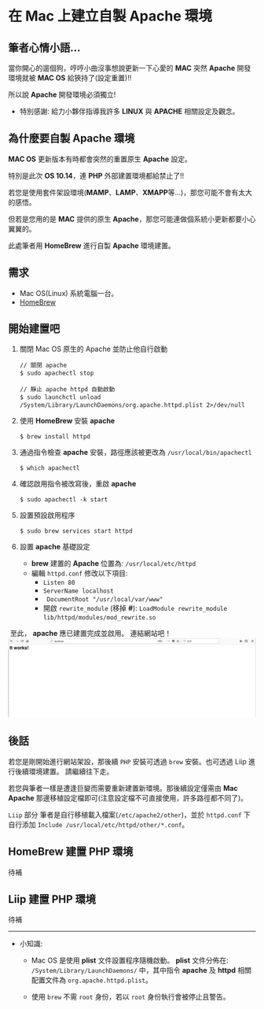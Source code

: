 # 在 Mac 上建立自製 Apache 環境

## 筆者心情小語...
當你開心的遛個狗，哼哼小曲沒事想說更新一下心愛的 **MAC** 突然 **Apache** 開發環境就被 **MAC OS** 給狹持了(設定重置)!!

所以說 **Apache** 開發環境必須獨立!

- 特別感謝: 給力小夥伴指導我許多 **LINUX** 與 **APACHE** 相關設定及觀念。 

## 為什麼要自製 Apache 環境
**MAC OS** 更新版本有時都會突然的重置原生 **Apache** 設定。

特別是此次 **OS 10.14**，連 **PHP** 外部建置環境都給禁止了!!

若您是使用套件架設環境(**MAMP**、**LAMP**、**XMAPP**等...)，那您可能不會有太大的感悟。

但若是您用的是 **MAC** 提供的原生 **Apache**，那您可能連做個系統小更新都要小心翼翼的。


此處筆者用 **HomeBrew** 進行自製 **Apache** 環境建置。

## 需求
* Mac OS(Linux) 系統電腦一台。
* [HomeBrew](https://brew.sh/index_zh-tw)


## 開始建置吧

1. 關閉 Mac OS 原生的 Apache 並防止他自行啟動


    ```
    // 關閉 apache
    $ sudo apachectl stop
    
    // 靜止 apache httpd 自動啟動
    $ sudo launchctl unload /System/Library/LaunchDaemons/org.apache.httpd.plist 2>/dev/null
    ```

2. 使用 **HomeBrew** 安裝 **apache**

    ```
    $ brew install httpd
    ```

3. 通過指令檢查 **apache** 安裝，路徑應該被更改為 `/usr/local/bin/apachectl`
    ```
    $ which apachectl
    ```
    
4. 確認啟用指令被改寫後，重啟 **apache**
    ```
    $ sudo apachectl -k start
    ```
    
5. 設置預設啟用程序  
    ```
    $ sudo brew services start httpd
    ```
    
6. 設置 **apache** 基礎設定
    * **brew** 建置的 **Apache** 位置為: `/usr/local/etc/httpd`
    * 編輯 `httpd.conf` 修改以下項目:
        * `Listen 80`
        * `ServerName localhost`
        * `	DocumentRoot "/usr/local/var/www"`
        * 開啟 `rewrite_module` (移掉 **#**): `LoadModule rewrite_module lib/httpd/modules/mod_rewrite.so`




 至此， **apache** 應已建置完成並啟用。 連結網站吧！
![ma1](picture/MacBrewApache/p1.png)


## 後話
若您是剛開始進行網站架設，那後續 `PHP` 安裝可透過 `brew` 安裝。也可透過 Liip 進行後續環境建置。 請繼續往下走。

若您與筆者一樣是遭逢巨變而需要重新建置新環境。那後續設定僅需由 **Mac Apache** 那邊移植設定檔即可(注意設定檔不可直接使用，許多路徑都不同了)。

`Liip` 部分 筆者是自行移植載入檔案(`/etc/apache2/other`)，並於 `httpd.conf` 下自行添加 `Include /usr/local/etc/httpd/other/*.conf`。

## HomeBrew 建置 PHP 環境
待補

## Liip 建置 PHP 環境
待補



----

- 小知識:
    * Mac OS 是使用 **plist** 文件設置程序隨機啟動。 **plist** 文件分佈在: `/System/Library/LaunchDaemons/` 中，其中指令 **apache** 及 **httpd** 相關配置文件為 `org.apache.httpd.plist`。
        
    * 使用 `brew` 不需 `root` 身份，若以 `root` 身份執行會被停止且警告。 

    

